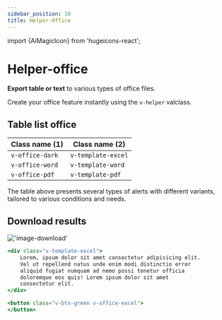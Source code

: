 ```yaml
---
sidebar_position: 10
title: Helper-Office
---
```


import {AiMagicIcon} from 'hugeicons-react';

# Helper-office <AiMagicIcon className='icon' />

**Export table or text** to various types of office files.

Create your office feature instantly using the `v-helper` valclass.


## Table list office

| Class name (1)  | Class name (2) |
|---------------------|-------------------|
| `v-office-dark`      | `v-template-excel` | 
| `v-office-word`     | `v-template-word` | 
| `v-office-pdf`     | `v-template-pdf` | 

The table above presents several types of alerts with different variants, tailored to various conditions and needs.

## Download results
!['image-download'](/img/download.png)

``` jsx title="index.html"
<div class="v-template-excel">
    Lorem, ipsum dolor sit amet consectetur adipisicing elit. 
    Vel ut repellend natus unde enim modi distinctio error 
    aliquid fugiat numquam ad nemo possi tenetur officia 
    doloremque eos quis! Lorem ipsum dolor sit amet 
    consectetur elit. 
</div>

<button class="v-btn-green v-office-excel">
</button>

```